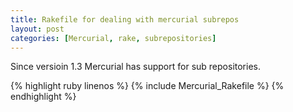 ```yaml
---
title: Rakefile for dealing with mercurial subrepos
layout: post
categories: [Mercurial, rake, subrepositories]
---
```

Since versioin 1.3 Mercurial has support for sub repositories.

{% highlight ruby linenos %}
{% include Mercurial_Rakefile %}
{% endhighlight %}
